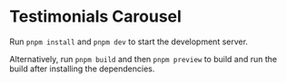 # Testimonials Carousel

Run `pnpm install` and `pnpm dev` to start the development server.

Alternatively, run `pnpm build` and then `pnpm preview` to build and run the build after installing the dependencies.

